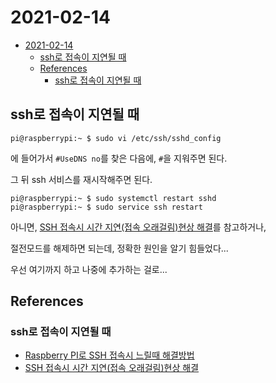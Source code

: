 # 2021-02-14

- [2021-02-14](#2021-02-14)
  - [ssh로 접속이 지연될 때](#ssh로-접속이-지연될-때)
  - [References](#references)
    - [ssh로 접속이 지연될 때](#ssh로-접속이-지연될-때-1)

## ssh로 접속이 지연될 때

```
pi@raspberrypi:~ $ sudo vi /etc/ssh/sshd_config
```

에 들어가서 `#UseDNS no`를 찾은 다음에, `#`을 지워주면 된다.

그 뒤 ssh 서비스를 재시작해주면 된다.

```
pi@raspberrypi:~ $ sudo systemctl restart sshd
pi@raspberrypi:~ $ sudo service ssh restart
```

아니면, [SSH 접속시 시간 지연(접속 오래걸림)현상 해결](https://atl.kr/dokuwiki/doku.php/ssh_%EC%A0%91%EC%86%8D%EC%8B%9C_%EC%8B%9C%EA%B0%84_%EC%A7%80%EC%97%B0_%EC%A0%91%EC%86%8D_%EC%98%A4%EB%9E%98%EA%B1%B8%EB%A6%BC_%ED%98%84%EC%83%81_%ED%95%B4%EA%B2%B0)를 참고하거나,

절전모드를 해제하면 되는데, 정확한 원인을 알기 힘들었다...

우선 여기까지 하고 나중에 추가하는 걸로...

## References

### ssh로 접속이 지연될 때

- [Raspberry PI로 SSH 접속시 느릴때 해결방법](https://blog.hometown.co.kr/594)
- [SSH 접속시 시간 지연(접속 오래걸림)현상 해결](https://atl.kr/dokuwiki/doku.php/ssh_%EC%A0%91%EC%86%8D%EC%8B%9C_%EC%8B%9C%EA%B0%84_%EC%A7%80%EC%97%B0_%EC%A0%91%EC%86%8D_%EC%98%A4%EB%9E%98%EA%B1%B8%EB%A6%BC_%ED%98%84%EC%83%81_%ED%95%B4%EA%B2%B0)
